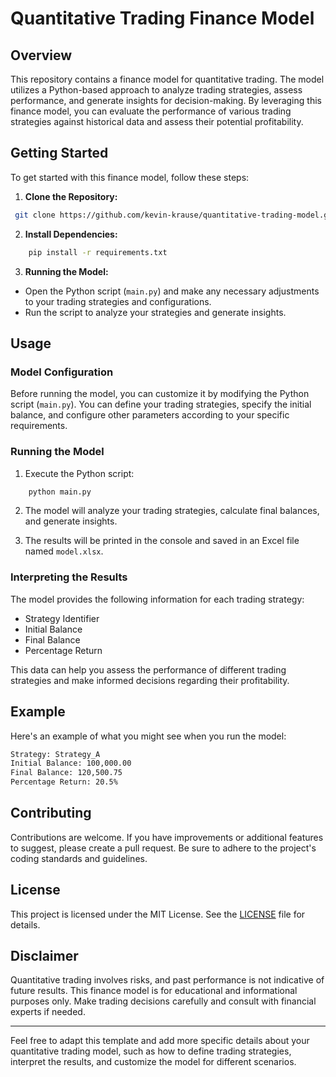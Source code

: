 # Quantitative Trading Finance Model

## Overview

This repository contains a finance model for quantitative trading. The model utilizes a Python-based approach to analyze trading strategies, assess performance, and generate insights for decision-making. By leveraging this finance model, you can evaluate the performance of various trading strategies against historical data and assess their potential profitability.

## Getting Started

To get started with this finance model, follow these steps:

1. **Clone the Repository:**
 ```bash
  git clone https://github.com/kevin-krause/quantitative-trading-model.git
```

2. **Install Dependencies:**
```bash
    pip install -r requirements.txt
```

3. **Running the Model:**
- Open the Python script (`main.py`) and make any necessary adjustments to your trading strategies and configurations.
- Run the script to analyze your strategies and generate insights.

## Usage

### Model Configuration

Before running the model, you can customize it by modifying the Python script (`main.py`). You can define your trading strategies, specify the initial balance, and configure other parameters according to your specific requirements.

### Running the Model

1. Execute the Python script:
```bash
    python main.py
```

2. The model will analyze your trading strategies, calculate final balances, and generate insights.

3. The results will be printed in the console and saved in an Excel file named `model.xlsx`.

### Interpreting the Results

The model provides the following information for each trading strategy:

- Strategy Identifier
- Initial Balance
- Final Balance
- Percentage Return

This data can help you assess the performance of different trading strategies and make informed decisions regarding their profitability.

## Example

Here's an example of what you might see when you run the model:
```bash
Strategy: Strategy_A
Initial Balance: 100,000.00
Final Balance: 120,500.75
Percentage Return: 20.5%
```

## Contributing

Contributions are welcome. If you have improvements or additional features to suggest, please create a pull request. Be sure to adhere to the project's coding standards and guidelines.

## License

This project is licensed under the MIT License. See the [LICENSE](LICENSE) file for details.

## Disclaimer

Quantitative trading involves risks, and past performance is not indicative of future results. This finance model is for educational and informational purposes only. Make trading decisions carefully and consult with financial experts if needed.

---
Feel free to adapt this template and add more specific details about your quantitative trading model, such as how to define trading strategies, interpret the results, and customize the model for different scenarios.

